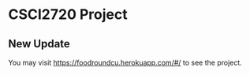 # CSCI2720 Project
## New Update
You may visit https://foodroundcu.herokuapp.com/#/ to see the project.
